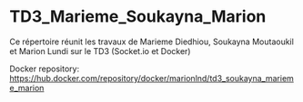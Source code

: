 # TD3_Marieme_Soukayna_Marion
Ce répertoire réunit les travaux de Marieme Diedhiou, Soukayna Moutaoukil et Marion Lundi sur le TD3 (Socket.io et Docker)

Docker repository: https://hub.docker.com/repository/docker/marionlnd/td3_soukayna_marieme_marion
